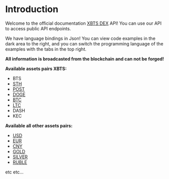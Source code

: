 # Introduction

Welcome to the official documentation <a href='https://ex.xbts.io/?r=xbtsx'>XBTS DEX</a> API! You can use our API to access public API endpoints.

We have language bindings in Json!
You can view code examples in the dark area to the right,
and you can switch the programming language of the examples with the tabs in the top right.


<strong>All information is broadcasted from the blockchain and can not be forged!</strong>

<strong>Available assets pairs XBTS:</strong>

- BTS
- <a href="https://ex.xbts.io/#/market/XBTSX.STH_BTS">STH</a>
- <a href="https://ex.xbts.io/#/market/XBTSX.POST_XBTSX.BTC">POST</a>
- <a href="https://ex.xbts.io/#/market/XBTSX.DOGE_XBTSX.BTC">DOGE</a>
- <a href="https://ex.xbts.io/#/market/XBTSX.BTC_BTS">BTC</a>
- <a href="https://ex.xbts.io/#/market/XBTSX.LTC_XBTSX.BTC">LTC</a>
- DASH
- KEC

<strong>Available all other assets pairs:</strong>

- <a href="https://ex.xbts.io/#/market/USD_BTS">USD</a>
- <a href="https://ex.xbts.io/#/market/EUR_BTS">EUR</a>
- <a href="https://ex.xbts.io/#/market/CNY_BTS">CNY</a>
- <a href="https://ex.xbts.io/#/market/GOLD_BTS">GOLD</a>
- <a href="https://ex.xbts.io/#/market/SILVER_BTS">SILVER</a>
- <a href="https://ex.xbts.io/#/market/RUBLE_BTS">RUBLE</a>

etc etc...
